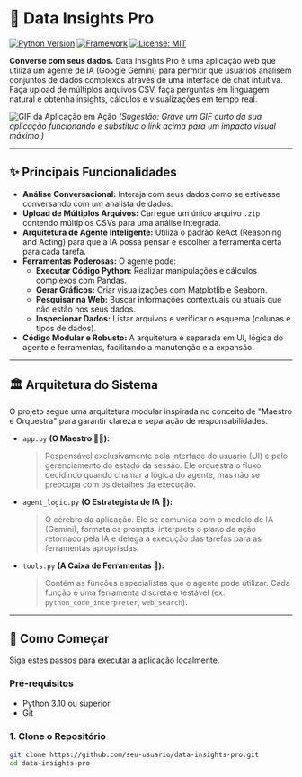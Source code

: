 # 🍏 Data Insights Pro

[![Python Version](https://img.shields.io/badge/Python-3.10+-blue.svg)](https://www.python.org/downloads/)
[![Framework](https://img.shields.io/badge/Framework-Streamlit-red.svg)](https://streamlit.io)
[![License: MIT](https://img.shields.io/badge/License-MIT-yellow.svg)](https://opensource.org/licenses/MIT)

**Converse com seus dados.** Data Insights Pro é uma aplicação web que utiliza um agente de IA (Google Gemini) para permitir que usuários analisem conjuntos de dados complexos através de uma interface de chat intuitiva. Faça upload de múltiplos arquivos CSV, faça perguntas em linguagem natural e obtenha insights, cálculos e visualizações em tempo real.

![GIF da Aplicação em Ação](https://i.imgur.com/your-app-demo.gif)
*(Sugestão: Grave um GIF curto da sua aplicação funcionando e substitua o link acima para um impacto visual máximo.)*

---

## ✨ Principais Funcionalidades

*   **Análise Conversacional:** Interaja com seus dados como se estivesse conversando com um analista de dados.
*   **Upload de Múltiplos Arquivos:** Carregue um único arquivo `.zip` contendo múltiplos CSVs para uma análise integrada.
*   **Arquitetura de Agente Inteligente:** Utiliza o padrão ReAct (Reasoning and Acting) para que a IA possa pensar e escolher a ferramenta certa para cada tarefa.
*   **Ferramentas Poderosas:** O agente pode:
    *   **Executar Código Python:** Realizar manipulações e cálculos complexos com Pandas.
    *   **Gerar Gráficos:** Criar visualizações com Matplotlib e Seaborn.
    *   **Pesquisar na Web:** Buscar informações contextuais ou atuais que não estão nos seus dados.
    *   **Inspecionar Dados:** Listar arquivos e verificar o esquema (colunas e tipos de dados).
*   **Código Modular e Robusto:** A arquitetura é separada em UI, lógica do agente e ferramentas, facilitando a manutenção e a expansão.

---

## 🏛️ Arquitetura do Sistema

O projeto segue uma arquitetura modular inspirada no conceito de "Maestro e Orquestra" para garantir clareza e separação de responsabilidades.

*   `app.py` **(O Maestro 👨‍🏫):**
    > Responsável exclusivamente pela interface do usuário (UI) e pelo gerenciamento do estado da sessão. Ele orquestra o fluxo, decidindo quando chamar a lógica do agente, mas não se preocupa com os detalhes da execução.

*   `agent_logic.py` **(O Estrategista de IA 🧠):**
    > O cérebro da aplicação. Ele se comunica com o modelo de IA (Gemini), formata os prompts, interpreta o plano de ação retornado pela IA e delega a execução das tarefas para as ferramentas apropriadas.

*   `tools.py` **(A Caixa de Ferramentas 🧰):**
    > Contém as funções especialistas que o agente pode utilizar. Cada função é uma ferramenta discreta e testável (ex: `python_code_interpreter`, `web_search`).

---

## 🚀 Como Começar

Siga estes passos para executar a aplicação localmente.

### Pré-requisitos

*   Python 3.10 ou superior
*   Git

### 1. Clone o Repositório

```bash
git clone https://github.com/seu-usuario/data-insights-pro.git
cd data-insights-pro
